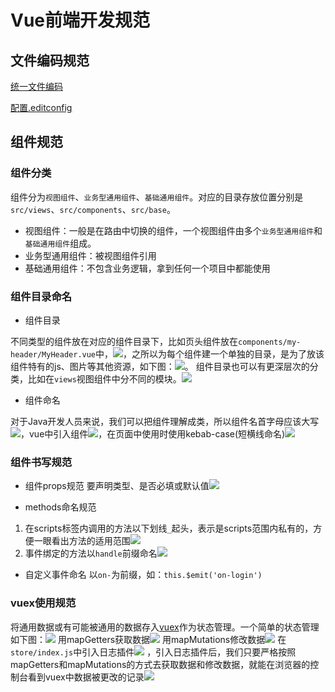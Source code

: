 # Vue前端开发规范

## 文件编码规范
[统一文件编码](webstorm_intall.md#统一编码)

[配置.editconfig](README.md#其他配置)

## 组件规范
### 组件分类
组件分为`视图组件`、`业务型通用组件`、`基础通用组件`。对应的目录存放位置分别是`src/views`、`src/components`、`src/base`。
+ 视图组件：一般是在路由中切换的组件，一个视图组件由多个`业务型通用组件`和`基础通用组件`组成。
+ 业务型通用组件：被视图组件引用
+ 基础通用组件：不包含业务逻辑，拿到任何一个项目中都能使用

### 组件目录命名
+ 组件目录

不同类型的组件放在对应的组件目录下，比如页头组件放在`components/my-header/MyHeader.vue`中，![](./imgs/component.png)，之所以为每个组件建一个单独的目录，是为了放该组件特有的js、图片等其他资源，如下图：![](./imgs/component2.png)。
组件目录也可以有更深层次的分类，比如在`views`视图组件中分不同的模块。![](./imgs/component3.png)

+ 组件命名

对于Java开发人员来说，我们可以把组件理解成类，所以组件名首字母应该大写![](./imgs/component.png)，vue中引入组件![](./imgs/component4.png)，在页面中使用时使用kebab-case(短横线命名)![](./imgs/component5.png)

### 组件书写规范
+ 组件props规范
要声明类型、是否必填或默认值![](./imgs/component6.png)

+ methods命名规范
1. 在scripts标签内调用的方法以下划线`_`起头，表示是scripts范围内私有的，方便一眼看出方法的适用范围![](./imgs/component7.png)
2. 事件绑定的方法以`handle`前缀命名![](./imgs/component8.png)

+ 自定义事件命名
以`on-`为前缀，如：`this.$emit('on-login')`

### vuex使用规范
将通用数据或有可能被通用的数据存入[vuex](https://vuex.vuejs.org/zh/)作为状态管理。一个简单的状态管理如下图：![](./imgs/vuex.png)
用mapGetters获取数据![](./imgs/vuex2.png)
用mapMutations修改数据![](./imgs/vuex3.png)
在`store/index.js`中引入日志插件![](./imgs/vuex4.png)
，引入日志插件后，我们只要严格按照mapGetters和mapMutations的方式去获取数据和修改数据，就能在浏览器的控制台看到vuex中数据被更改的记录![](./imgs/vuex5.png)
